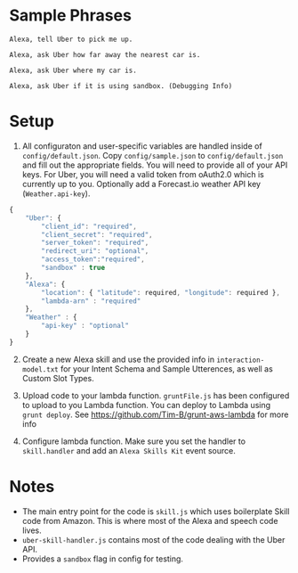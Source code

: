 # Sample Phrases

```
Alexa, tell Uber to pick me up.

Alexa, ask Uber how far away the nearest car is.

Alexa, ask Uber where my car is.

Alexa, ask Uber if it is using sandbox. (Debugging Info)
```


# Setup

1. All configuraton and user-specific variables are handled inside of `config/default.json`. Copy `config/sample.json` to `config/default.json` and fill out the appropriate fields. You will need to provide all of your API keys. For Uber, you will need a valid token from oAuth2.0 which is currently up to you. Optionally add a Forecast.io weather API key (`Weather.api-key`).

```js
{
  	"Uber": {
		"client_id": "required",
		"client_secret": "required",
		"server_token": "required",
		"redirect_uri": "optional",
		"access_token":"required",
		"sandbox" : true
	},
    "Alexa": {
		"location": { "latitude": required, "longitude": required },
		"lambda-arn" : "required"
    },
    "Weather" : {
    	"api-key" : "optional"
    }
}
```

2. Create a new Alexa skill and use the provided info in `interaction-model.txt` for your Intent Schema and Sample Utterences, as well as Custom Slot Types.

3. Upload code to your lambda function. `gruntFile.js` has been configured to upload to you Lambda function. You can deploy to Lambda using `grunt deploy`. See https://github.com/Tim-B/grunt-aws-lambda for more info

4. Configure lambda function. Make sure you set the handler to `skill.handler` and add an `Alexa Skills Kit` event source.

# Notes

- The main entry point for the code is `skill.js` which uses boilerplate Skill code from Amazon. This is where most of the Alexa and speech code lives.
- `uber-skill-handler.js` contains most of the code dealing with the Uber API.
- Provides a `sandbox` flag in config for testing.
